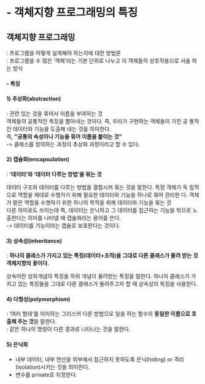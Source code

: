 # - 객체지향 프로그래밍의 특징 
## 객체지향 프로그래밍: 프로그램을 어떻게 설계해야 하는지에 대한 방법론<br>: 프로그램을 수 많은 ‘객체’라는 기본 단위로 나누고 이 객체들의 상호작용으로 서술 하는 방식<br>#### - 특징#### 1) 추상화(abstraction)
: 관련 있는 것을 묶어서 이름을 부여하는 것<br>객체들의 공통적인 특징을 뽑아내는 것이다. 즉, 우리가 구현하는 객체들이 가진 공 통적인 데이터와 기능을 도출해 내는 것을 의미한다.<br> 즉, **"공통의 속성이나 기능을 묶어 이름을 붙이는 것"**<br> -> 클래스를 정의하는 과정이 추상화 과정이라고 할 수 있다.<br>#### 2) 캡슐화(encapsulation)
: **‘데이터’와 ‘데이터 다루는 방법’을 묶는 것**<br>
 데이터 구조와 데이터를 다루는 방법을 결합시켜 묶는 것을 말한다. 특정 객체가 독 립적으로 역할을 제대로 수행가기 위해 필요한 데이터와 기능을 하나로 묶어 관리한 다. 객체가 맡은 역할을 수행하기 위한 하나의 목적을 위해 데이터와 기능을 묶는 것<br>다른 의미로도 쓰이는데 즉, 데이터는 은닉하고 그 데이터를 접근하는 기능을 밖으로 노출한다는 의미를 나타낼 때 캡슐화라는 용어를 쓴다.<br> -> 데이터를 기능이라는 캡슐로 보호한다는 것이다.  
#### 3) 상속성(inheritance)
: **하나의 클래스가 가지고 있는 특징(데이터+조작)을 그대로 다른 클래스가 물려 받는 것 객체지향의 꽃이다.**

상속이란 상위개념의 특징을 하위 개념이 물려받는 특징을 말한다. 하나의 클래스가 가지고 있는 특징들을 그대로 다른 클래스가 돌려주고자 할 때 상속성의 특징을 사용한다.<br>

#### 4) 다형성(polymorphism)

: ‘여러 형태’를 의미하는 그리스어 다른 방법으로 일을 하는 함수의 **동일한 이름으로 호출해 주는 것**을 말한다. <br>
: 같은 하나의 명령이 다른 결과로 나타나는 것을 말한다.#### 5) 은닉화- 내부 데이터, 내부 연산을 외부에서 접근하지 못하도록 은닉(hiding) or 격리 (isolation)시키는 것을 의미한다.<br>- 변수를 private로 지정한다.